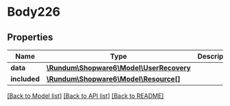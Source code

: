 # Body226

## Properties
Name | Type | Description | Notes
------------ | ------------- | ------------- | -------------
**data** | [**\Rundum\Shopware6\Model\UserRecovery**](UserRecovery.md) |  | [optional] 
**included** | [**\Rundum\Shopware6\Model\Resource[]**](Resource.md) |  | [optional] 

[[Back to Model list]](../../README.md#documentation-for-models) [[Back to API list]](../../README.md#documentation-for-api-endpoints) [[Back to README]](../../README.md)

